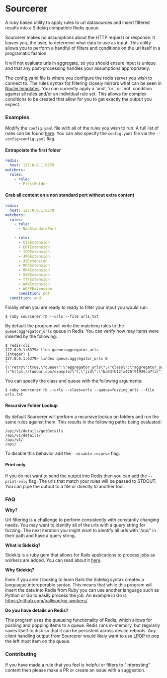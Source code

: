 # Sourcerer

A ruby based utility to apply rules to url datasources and insert filtered results into a Sidekiq compatible Redis queue.

Sourcerer makes no assumptions about the HTTP request or response. It leaves you, the user, to determine what data to use as input. This utility allows you to perform a handful of filters and conditions on the url itself in a programatic fashion.

It will not evaluate urls in aggregate, so you should ensure input is unique and that any post-processing handles your assumptions appropriately.

The config.yaml file is where you configure the redis server you wish to connect to. The rules syntax for filtering closely mirrors what can be seen in [Nuclei templates](https://github.com/projectdiscovery/nuclei-templates/). You can currently apply a 'and', 'or', or 'not' condition against all rules and/or an individual rule set. This allows for complex conditions to be created that allow for you to get exactly the output you expect. 

### Examples

Modify the `config.yaml` file with all of the rules you wish to run. A full list of rules can be found [here](lib/rules/). You can also specify the `config.yaml` file via the `--config=config.yaml` flag.

#### Extrapolate the first folder

```yaml
redis:
  host: 127.0.0.1:6379
matchers:
  rules:
    - rule:
      - FirstFolder
```

#### Grab all content on a non standard port without extra content

```yaml
redis:
  host: 127.0.0.1:6379
matchers:
  rules:
    - rule:
      - NonStandardPort

    - rule:
      - CSSExtension
      - EOTExtension
      - ICOExtension
      - JPGExtension
      - JSExtension
      - MP3Extension
      - MP4Extension
      - SVGExtension
      - TTFExtension
      - WAVExtension
      - WOFFExtension
      condition: not
  condition: and
```

Finally when you are ready to ready to filter your input you would run:

```
$ ruby sourcerer.rb --urls --file urls.txt
```

By default the program will write the matching rules to the `queue:aggregator_urls` queue in Redis. You can verify how may items were inserted by the following:

```
$ redis-cli
127.0.0.1:6379> llen queue:aggregator_urls
(integer) 1
127.0.0.1:6379> lindex queue:aggregator_urls 0
"{\"retry\":true,\"queue\":\"aggregator_urls\",\"class\":\"aggregator_urls\",\"args\":[\"https://foobar.com/example/\"],\"jid\":\"ba43fb12fa425f91939ca7fa\",\"created_at\":1627485361.3008845,\"enqueued_at\":1627485361.3009098}"
```

You can specify the class and queue with the following arguments:

```
$ ruby sourcerer.rb --urls --class=urls --queue=fuzzing_urls --file urls.txt
```

#### Recursive Folder Lookup
By default Sourcerer will perform a recursive lookup on folders and run the same rules against them. This results in the following paths being evaluated:

```
/api/v1/details/getDetails
/api/v1/details/
/api/v1/
/api/
```

To disable this behavior add the `--disable-recurse` flag.

#### Print only

If you do not want to send the output into Redis then you can add the `--print-only` flag. The urls that match your rules will be passed to STDOUT. You can pipe the output to a file or directly to another tool.

### FAQ

**Why?**

Url filtering is a challenge to perform consistently with constantly changing needs. You may want to identify all of the urls with a query string for fuzzing. The next iteration you might want to identify all urls with '/api/' in their path and have a query string. 

**What is Sidekiq?**

Sidekiq is a ruby gem that allows for Rails applications to process jobs as workers are added. You can read about it [here](https://github.com/mperham/sidekiq).

**Why Sidekiq?**

Even if you aren't looking to learn Rails the Sidekiq syntax creates a languague interoperable syntax. This means that while this program will insert the data into Redis from Ruby you can use another language such as Python or Go to easily process the job. An example in Go is https://github.com/jrallison/go-workers/

**Do you have details on Redis?**

This program uses the queueing functionality of Redis, which allows for pushing and popping items to a queue. Redis runs in-memory, but regularly saves itself to disk so that it can be persistent across device reboots. Any client handling output from Sourcerer would likely want to use [LPOP](https://redis.io/commands/LPOP) to pop the left most item on the queue.


### Contributing

If you have made a rule that you feel is helpful or filters to "interesting" content then please make a PR or create an issue with a suggestion.